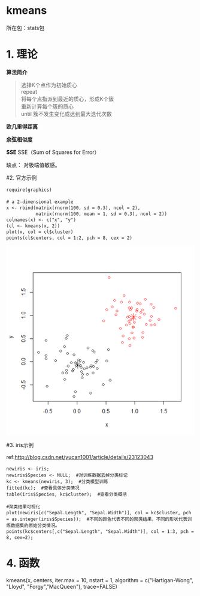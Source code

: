 # kmeans

所在包：stats包

# 1. 理论

**算法简介**
>选择K个点作为初始质心  
>repeat  
>    将每个点指派到最近的质心，形成K个簇  
>    重新计算每个簇的质心  
>until 簇不发生变化或达到最大迭代次数  

**欧几里得距离**

**余弦相似度**

**SSE**
SSE（Sum of Squares for Error）

缺点：
对极端值敏感。

#2. 官方示例
```
require(graphics)

# a 2-dimensional example
x <- rbind(matrix(rnorm(100, sd = 0.3), ncol = 2),
           matrix(rnorm(100, mean = 1, sd = 0.3), ncol = 2))
colnames(x) <- c("x", "y")
(cl <- kmeans(x, 2))
plot(x, col = cl$cluster)
points(cl$centers, col = 1:2, pch = 8, cex = 2)
```
![](/assets/kmeansOfficial.png) 

#3. iris示例

ref:http://blog.csdn.net/yucan1001/article/details/23123043

```
newiris <- iris;  
newiris$Species <- NULL;  #对训练数据去掉分类标记  
kc <- kmeans(newiris, 3);  #分类模型训练  
fitted(kc);  #查看具体分类情况  
table(iris$Species, kc$cluster);  #查看分类概括  
	  
#聚类结果可视化   
plot(newiris[c("Sepal.Length", "Sepal.Width")], col = kc$cluster, pch = as.integer(iris$Species));  #不同的颜色代表不同的聚类结果，不同的形状代表训练数据集的原始分类情况。  
points(kc$centers[,c("Sepal.Length", "Sepal.Width")], col = 1:3, pch = 8, cex=2);  
```

# 4. 函数

kmeans(x, centers, iter.max = 10, nstart = 1, algorithm = c("Hartigan-Wong", "Lloyd", "Forgy","MacQueen"), trace=FALSE)
